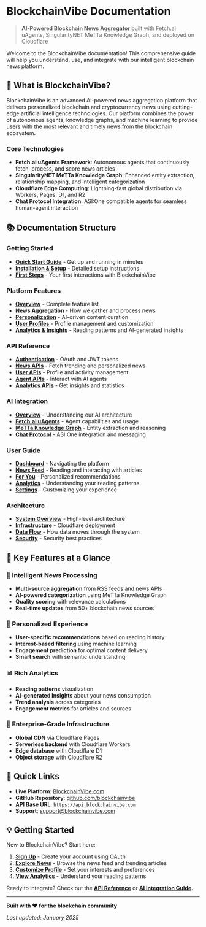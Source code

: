 # BlockchainVibe Documentation

> **AI-Powered Blockchain News Aggregator** built with Fetch.ai uAgents, SingularityNET MeTTa Knowledge Graph, and deployed on Cloudflare

Welcome to the BlockchainVibe documentation! This comprehensive guide will help you understand, use, and integrate with our intelligent blockchain news platform.

## 🚀 What is BlockchainVibe?

BlockchainVibe is an advanced AI-powered news aggregation platform that delivers personalized blockchain and cryptocurrency news using cutting-edge artificial intelligence technologies. Our platform combines the power of autonomous agents, knowledge graphs, and machine learning to provide users with the most relevant and timely news from the blockchain ecosystem.

### Core Technologies

- **Fetch.ai uAgents Framework**: Autonomous agents that continuously fetch, process, and score news articles
- **SingularityNET MeTTa Knowledge Graph**: Enhanced entity extraction, relationship mapping, and intelligent categorization
- **Cloudflare Edge Computing**: Lightning-fast global distribution via Workers, Pages, D1, and R2
- **Chat Protocol Integration**: ASI:One compatible agents for seamless human-agent interaction

## 📚 Documentation Structure

### Getting Started
- **[Quick Start Guide](./getting-started.md)** - Get up and running in minutes
- **[Installation & Setup](./getting-started.md#installation)** - Detailed setup instructions
- **[First Steps](./getting-started.md#first-steps)** - Your first interactions with BlockchainVibe

### Platform Features
- **[Overview](./features.md)** - Complete feature list
- **[News Aggregation](./features.md#news-aggregation)** - How we gather and process news
- **[Personalization](./features.md#personalization)** - AI-driven content curation
- **[User Profiles](./features.md#user-profiles)** - Profile management and customization
- **[Analytics & Insights](./features.md#analytics--insights)** - Reading patterns and AI-generated insights

### API Reference
- **[Authentication](./api-reference.md#authentication)** - OAuth and JWT tokens
- **[News APIs](./api-reference.md#news-apis)** - Fetch trending and personalized news
- **[User APIs](./api-reference.md#user-apis)** - Profile and activity management
- **[Agent APIs](./api-reference.md#agent-apis)** - Interact with AI agents
- **[Analytics APIs](./api-reference.md#analytics-apis)** - Get insights and statistics

### AI Integration
- **[Overview](./ai-integration.md)** - Understanding our AI architecture
- **[Fetch.ai uAgents](./ai-integration.md#fetchai-uagents)** - Agent capabilities and usage
- **[MeTTa Knowledge Graph](./ai-integration.md#metta-knowledge-graph)** - Entity extraction and reasoning
- **[Chat Protocol](./ai-integration.md#chat-protocol)** - ASI:One integration and messaging

### User Guide
- **[Dashboard](./user-guide.md#dashboard)** - Navigating the platform
- **[News Feed](./user-guide.md#news-feed)** - Reading and interacting with articles
- **[For You](./user-guide.md#for-you)** - Personalized recommendations
- **[Analytics](./user-guide.md#analytics)** - Understanding your reading patterns
- **[Settings](./user-guide.md#settings)** - Customizing your experience

### Architecture
- **[System Overview](./architecture.md)** - High-level architecture
- **[Infrastructure](./architecture.md#infrastructure)** - Cloudflare deployment
- **[Data Flow](./architecture.md#data-flow)** - How data moves through the system
- **[Security](./architecture.md#security)** - Security best practices

## 🎯 Key Features at a Glance

### 🤖 Intelligent News Processing
- **Multi-source aggregation** from RSS feeds and news APIs
- **AI-powered categorization** using MeTTa Knowledge Graph
- **Quality scoring** with relevance calculations
- **Real-time updates** from 50+ blockchain news sources

### 🎨 Personalized Experience
- **User-specific recommendations** based on reading history
- **Interest-based filtering** using machine learning
- **Engagement prediction** for optimal content delivery
- **Smart search** with semantic understanding

### 📊 Rich Analytics
- **Reading patterns** visualization
- **AI-generated insights** about your news consumption
- **Trend analysis** across categories
- **Engagement metrics** for articles and sources

### 🔐 Enterprise-Grade Infrastructure
- **Global CDN** via Cloudflare Pages
- **Serverless backend** with Cloudflare Workers
- **Edge database** with Cloudflare D1
- **Object storage** with Cloudflare R2

## 🚦 Quick Links

- **Live Platform**: [BlockchainVibe.com](https://blockchainvibe.com)
- **GitHub Repository**: [github.com/blockchainvibe](https://github.com/blockchainvibe)
- **API Base URL**: `https://api.blockchainvibe.com`
- **Support**: [support@blockchainvibe.com](mailto:support@blockchainvibe.com)

## 💡 Getting Started

New to BlockchainVibe? Start here:

1. **[Sign Up](./getting-started.md#sign-up)** - Create your account using OAuth
2. **[Explore News](./user-guide.md#news-feed)** - Browse the news feed and trending articles
3. **[Customize Profile](./user-guide.md#settings)** - Set your interests and preferences
4. **[View Analytics](./user-guide.md#analytics)** - Understand your reading patterns

Ready to integrate? Check out the **[API Reference](./api-reference.md)** or **[AI Integration Guide](./ai-integration.md)**.

---

**Built with ❤️ for the blockchain community**

*Last updated: January 2025*


